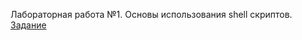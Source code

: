Лабораторная работа №1. Основы использования shell скриптов. <br>
[Задание](https://github.com/fedos3d/os_lab1/blob/master/Lab1%20%D0%9F%D1%80%D0%BE%D0%B4%D0%B2%D0%B8%D0%BD%D1%83%D1%82%D0%B0%D1%8F.pdf)
